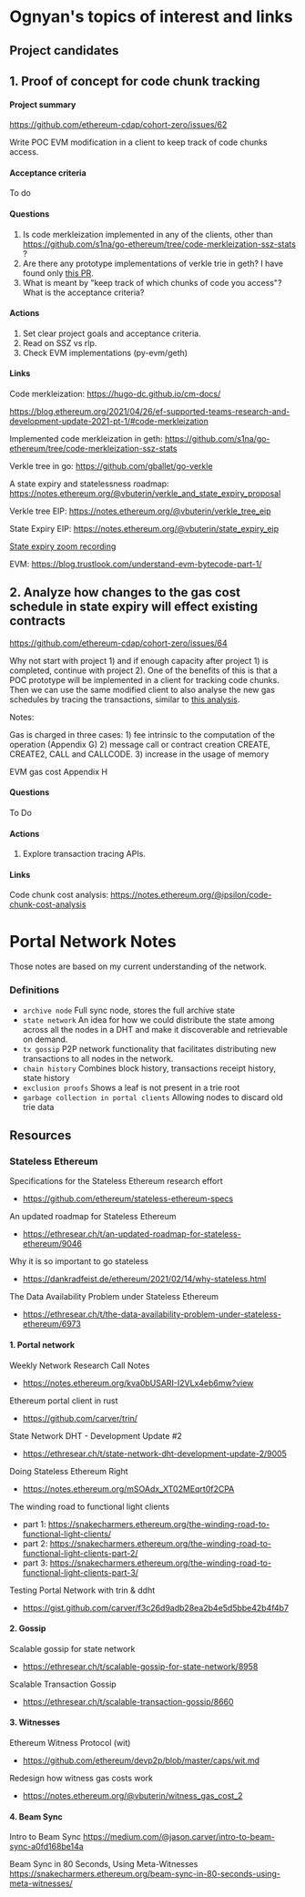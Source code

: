 # Ognyan's topics of interest and links

## Project candidates

## 1. Proof of concept for code chunk tracking

#### Project summary
https://github.com/ethereum-cdap/cohort-zero/issues/62

Write POC EVM modification in a client to keep track of code chunks access.

#### Acceptance criteria

To do

#### Questions
1. Is code merkleization implemented in any of the clients, other than
https://github.com/s1na/go-ethereum/tree/code-merkleization-ssz-stats ?
2. Are there any prototype implementations of verkle trie in geth? I have found only [this PR](https://github.com/ethereum/go-ethereum/pull/22999).
3. What is meant by "keep track of which chunks of code you access"? What is the acceptance criteria?

#### Actions
1. Set clear project goals and acceptance criteria.
2. Read on SSZ vs rlp.
3. Check EVM implementations (py-evm/geth)

#### Links

Code merkleization:
https://hugo-dc.github.io/cm-docs/

https://blog.ethereum.org/2021/04/26/ef-supported-teams-research-and-development-update-2021-pt-1/#code-merkleization

Implemented code merkleization in geth:
https://github.com/s1na/go-ethereum/tree/code-merkleization-ssz-stats

Verkle tree in go:
https://github.com/gballet/go-verkle

A state expiry and statelessness roadmap:
https://notes.ethereum.org/@vbuterin/verkle_and_state_expiry_proposal

Verkle tree EIP:
https://notes.ethereum.org/@vbuterin/verkle_tree_eip

State Expiry EIP:
https://notes.ethereum.org/@vbuterin/state_expiry_eip

[State expiry zoom recording](https://consensysmesh.zoom.us/rec/play/VoftjeRO0xNFHObLZpot-r0hTj0U6ZG0fUKORwQzy2qoh-JlweRgL6hj5UxqC8WsdYW3IOVBc6l_912R.ND8fJB672c-EpG1T?_x_zm_rhtaid=872&_x_zm_rtaid=Jhbf_Q6fTx-tPJB7vFllMg.1623863913448.e6b0045131eec8ea5666c579c3b613b7&autoplay=true&continueMode=true&startTime=1623848674000)

EVM:
https://blog.trustlook.com/understand-evm-bytecode-part-1/

## 2. Analyze how changes to the gas cost schedule in state expiry will effect existing contracts
 https://github.com/ethereum-cdap/cohort-zero/issues/64

Why not start with project 1) and if enough capacity after project 1) is completed, continue with project
2). One of the benefits of this is that a POC prototype will be implemented in a 
client for tracking code chunks. Then we can use the same modified client to also analyse 
the new gas schedules by tracing the transactions, similar to [this analysis](https://notes.ethereum.org/@ipsilon/code-chunk-cost-analysis).

Notes:

Gas is charged in three cases: 1) fee intrinsic to the computation of the operation (Appendix G) 2) message call or contract creation CREATE, CREATE2, CALL and CALLCODE. 3) increase in the usage of memory
 
EVM gas cost Appendix H

#### Questions

To Do

#### Actions

1. Explore transaction tracing APIs.

#### Links

Code chunk cost analysis:
https://notes.ethereum.org/@ipsilon/code-chunk-cost-analysis

# Portal Network Notes

Those notes are based on my current understanding of the network.

### Definitions
- `archive node`
Full sync node, stores the full archive state
- `state network`
An idea for how we could distribute the state among across all the nodes in a DHT and make it discoverable and retrievable on demand.
- `tx gossip`
P2P network functionality that facilitates distributing new transactions to all nodes in the network.
- `chain history`
Combines block history, transactions receipt history, state history
- `exclusion proofs`
Shows a leaf is not present in a trie root
- `garbage collection in portal clients`
Allowing nodes to discard old trie data

## Resources

### Stateless Ethereum
Specifications for the Stateless Ethereum research effort
- https://github.com/ethereum/stateless-ethereum-specs

An updated roadmap for Stateless Ethereum
- https://ethresear.ch/t/an-updated-roadmap-for-stateless-ethereum/9046

Why it is so important to go stateless
- https://dankradfeist.de/ethereum/2021/02/14/why-stateless.html

The Data Availability Problem under Stateless Ethereum
- https://ethresear.ch/t/the-data-availability-problem-under-stateless-ethereum/6973

#### 1. Portal network

Weekly Network Research Call Notes
- https://notes.ethereum.org/kva0bUSARI-I2VLx4eb6mw?view

Ethereum portal client in rust
- https://github.com/carver/trin/

State Network DHT - Development Update #2
- https://ethresear.ch/t/state-network-dht-development-update-2/9005

Doing Stateless Ethereum Right
- https://notes.ethereum.org/mSOAdx_XT02MEqrt0f2CPA

The winding road to functional light clients

- part 1: 
https://snakecharmers.ethereum.org/the-winding-road-to-functional-light-clients/
- part 2:
https://snakecharmers.ethereum.org/the-winding-road-to-functional-light-clients-part-2/
- part 3:
https://snakecharmers.ethereum.org/the-winding-road-to-functional-light-clients-part-3/

Testing Portal Network with trin & ddht
- https://gist.github.com/carver/f3c26d9adb28ea2b4e5d5bbe42b4f4b7

#### 2. Gossip
Scalable gossip for state network
- https://ethresear.ch/t/scalable-gossip-for-state-network/8958

Scalable Transaction Gossip
- https://ethresear.ch/t/scalable-transaction-gossip/8660

#### 3. Witnesses

Ethereum Witness Protocol (wit)
- https://github.com/ethereum/devp2p/blob/master/caps/wit.md

Redesign how witness gas costs work
- https://notes.ethereum.org/@vbuterin/witness_gas_cost_2

#### 4. Beam Sync

Intro to Beam Sync
https://medium.com/@jason.carver/intro-to-beam-sync-a0fd168be14a

Beam Sync in 80 Seconds, Using Meta-Witnesses
https://snakecharmers.ethereum.org/beam-sync-in-80-seconds-using-meta-witnesses/
